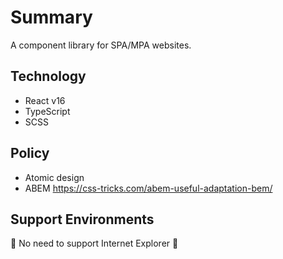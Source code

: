 # Summary

A component library for SPA/MPA websites.


## Technology

* React v16
* TypeScript
* SCSS


## Policy

* Atomic design
* ABEM https://css-tricks.com/abem-useful-adaptation-bem/


## Support Environments

:tada: No need to support Internet Explorer :tada:
